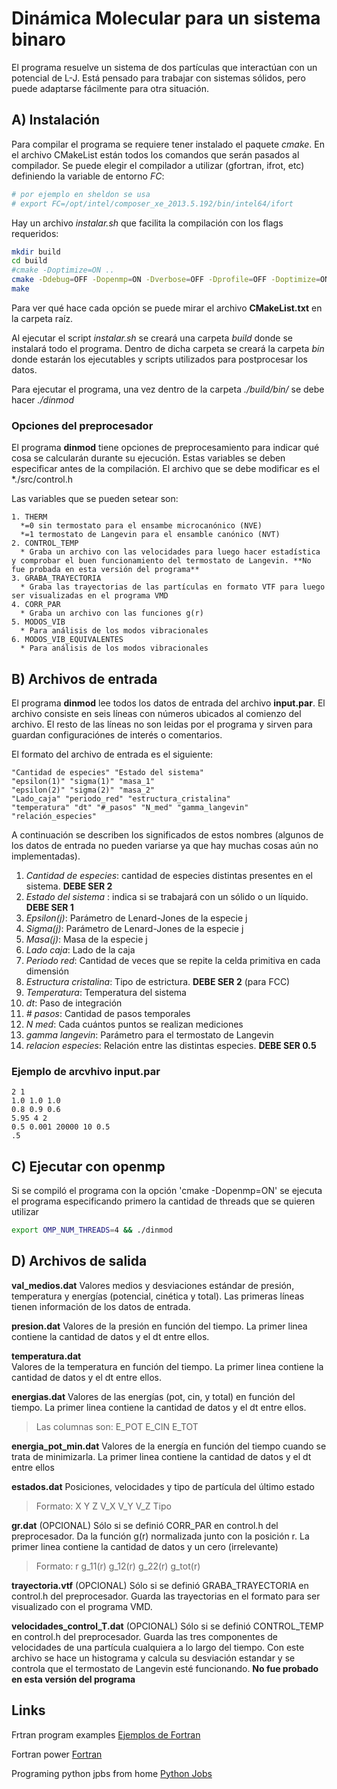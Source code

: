 
Dinámica Molecular para un sistema binaro
=========================================

El programa resuelve un sistema de dos partículas que interactúan con un potencial de L-J.
Está pensado para trabajar con sistemas sólidos, pero puede adaptarse fácilmente para otra
situación.

A) Instalación
-----------

Para compilar el programa se requiere tener instalado el paquete *cmake*. En el archivo CMakeList están todos los comandos que serán pasados al compilador. Se puede elegir el compilador a utilizar (gfortran, ifrot, etc) definiendo la variable de entorno *FC*:
```bash
# por ejemplo en sheldon se usa 
# export FC=/opt/intel/composer_xe_2013.5.192/bin/intel64/ifort
```

Hay un archivo *instalar.sh* que facilita la compilación con los flags requeridos:

```bash
mkdir build
cd build
#cmake -Doptimize=ON ..
cmake -Ddebug=OFF -Dopenmp=ON -Dverbose=OFF -Dprofile=OFF -Doptimize=ON ..
make
```

Para ver qué hace cada opción se puede mirar el archivo **CMakeList.txt** en la carpeta raíz.

Al ejecutar el script *instalar.sh* se creará una carpeta *build* donde se instalará todo el programa. Dentro de dicha carpeta se creará la carpeta *bin* donde estarán los ejecutables y scripts utilizados para postprocesar los datos.

Para ejecutar el programa, una vez dentro de la carpeta *./build/bin/* se debe hacer *./dinmod*

### Opciones del preprocesador

El programa **dinmod** tiene opciones de preprocesamiento para indicar qué cosa se calcularán durante su ejecución. Estas variables se deben especificar antes de la compilación. El archivo que se debe modificar es el *./src/control.h

Las variables que se pueden setear son:

```
1. THERM 
  *=0 sin termostato para el ensambe microcanónico (NVE)
  *=1 termostato de Langevin para el ensamble canónico (NVT)
2. CONTROL_TEMP
  * Graba un archivo con las velocidades para luego hacer estadística y comprobar el buen funcionamiento del termostato de Langevin. **No fue probada en esta versión del programa**
3. GRABA_TRAYECTORIA
  * Graba las trayectorias de las partículas en formato VTF para luego ser visualizadas en el programa VMD
4. CORR_PAR
  * Graba un archivo con las funciones g(r) 
5. MODOS_VIB
  * Para análisis de los modos vibracionales
6. MODOS_VIB_EQUIVALENTES
  * Para análisis de los modos vibracionales
```

B) Archivos de entrada
--------------------

El programa **dinmod** lee todos los datos de entrada del archivo **input.par**. El archivo consiste en seis líneas con números ubicados al comienzo del archivo. El resto de las líneas no son leidas por el programa y sirven para guardan configuraciónes de interés o comentarios.

El formato del archivo de entrada es el siguiente:

```Fortran
"Cantidad de especies" "Estado del sistema"
"epsilon(1)" "sigma(1)" "masa_1"
"epsilon(2)" "sigma(2)" "masa_2"
"Lado_caja" "periodo_red" "estructura_cristalina" 
"temperatura" "dt" "#_pasos" "N_med" "gamma_langevin"
"relación_especies"
```

A continuación se describen los significados de estos nombres (algunos de los datos de entrada no pueden variarse ya que hay muchas cosas aún no implementadas).

1. _Cantidad de especies_: cantidad de especies distintas presentes en el sistema. **DEBE SER 2**
2. _Estado del sistema_ : indica si se trabajará con un sólido o un líquido. **DEBE SER 1** 
3. _Epsilon(j)_: Parámetro de Lenard-Jones de la especie j
4. _Sigma(j)_: Parámetro de Lenard-Jones de la especie j
5. _Masa(j)_: Masa de la especie j
6. _Lado caja_: Lado de la caja
7. _Periodo red_: Cantidad de veces que se repite la celda primitiva en cada dimensión
8. _Estructura cristalina_: Tipo de estrictura. **DEBE SER 2** (para  FCC)
9. _Temperatura_: Temperatura del sistema
10. _dt_: Paso de integración 
11. _# pasos_: Cantidad de pasos temporales
12. _N med_: Cada cuántos puntos se realizan mediciones
13. _gamma langevin_: Parámetro para el termostato de Langevin
14. _relacion especies_:  Relación entre las distintas especies. **DEBE SER 0.5**

### Ejemplo de arcvhivo **input.par** 

```Fortran
2 1
1.0 1.0 1.0
0.8 0.9 0.6
5.95 4 2
0.5 0.001 20000 10 0.5
.5
```

C) Ejecutar con openmp
------------------------

Si se compiló el programa con la opción 'cmake -Dopenmp=ON' se ejecuta el programa
especificando primero la cantidad de threads que se quieren utilizar

```bash
export OMP_NUM_THREADS=4 && ./dinmod
```

D) Archivos de salida
-----------------------

**val_medios.dat** 
  Valores medios y desviaciones estándar de presión, temperatura y energías (potencial, cinética y total). Las primeras líneas tienen información de los datos de entrada.

**presion.dat** 
  Valores de la presión en función del tiempo. La primer linea contiene la cantidad de datos y el dt entre ellos.

**temperatura.dat**  
  Valores de la temperatura en función del tiempo. La primer linea contiene la cantidad de datos y el dt entre ellos.

**energias.dat**
  Valores de las energías (pot, cin, y total) en función del tiempo. La primer linea contiene la cantidad de datos y el dt entre ellos.
> Las columnas son:    E_POT   E_CIN   E_TOT

**energia_pot_min.dat**
 Valores de la energía en función del tiempo cuando se trata de minimizarla. La primer linea contiene la cantidad de datos y el dt entre ellos

**estados.dat** 
  Posiciones, velocidades y tipo de partícula del último estado
> Formato:   X Y Z V_X V_Y V_Z Tipo

**gr.dat**
  (OPCIONAL) Sólo si se definió CORR_PAR en control.h del preprocesador. Da la función g(r) normalizada junto con la posición r. La primer linea contiene la cantidad de datos y un cero (irrelevante) 
> Formato:     r  g_11(r) g_12(r) g_22(r) g_tot(r)                  
  
**trayectoria.vtf**
  (OPCIONAL) Sólo si se definió GRABA_TRAYECTORIA en control.h del preprocesador. Guarda las trayectorias en el formato para ser visualizado con el programa VMD.

**velocidades_control_T.dat** 
  (OPCIONAL) Sólo si se definió CONTROL_TEMP en control.h del preprocesador. Guarda las tres componentes de velocidades de una partícula cualquiera a lo largo del tiempo. Con este archivo se hace un histograma y calcula su desviación estandar y se controla que el termostato de Langevin esté funcionando. **No fue probado en esta versión del programa**

Links
----------

Frtran program examples 
[Ejemplos de Fortran](http://www.personal.psu.edu/jhm/f90/progref.html)

Fortran power
[Fortran](http://www.obliquity.com/computer/fortran/)

Programing python jpbs from home
[Python Jobs](https://www.python.org/jobs/)


